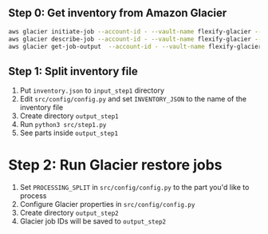 ## Step 0: Get inventory from Amazon Glacier
```sh
aws glacier initiate-job --account-id - --vault-name flexify-glacier --job-parameters '{"Type": "inventory-retrieval"}'
aws glacier describe-job --account-id - --vault-name flexify-glacier --job-id '…..'
aws glacier get-job-output  --account-id - --vault-name flexify-glacier --job-id '…' inventory.json
```

## Step 1: Split inventory file
1. Put `inventory.json` to `input_step1` directory
2. Edit `src/config/config.py` and set `INVENTORY_JSON` to the name of the inventory file
3. Create directory `output_step1`
4. Run `python3 src/step1.py`
5. See parts inside `output_step1`

# Step 2: Run Glacier restore jobs
1. Set `PROCESSING_SPLIT` in `src/config/config.py` to the part you'd like to process
2. Configure Glacier properties in `src/config/config.py`
3. Create directory `output_step2`
4. Glacier job IDs will be saved to `output_step2`